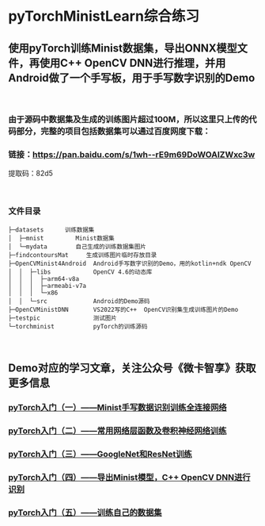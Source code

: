 # pyTorchMinistLearn综合练习
## 使用pyTorch训练Minist数据集，导出ONNX模型文件，再使用C++ OpenCV DNN进行推理，并用Android做了一个手写板，用于手写数字识别的Demo
<br>

### 由于源码中数据集及生成的训练图片超过100M，所以这里只上传的代码部分，完整的项目包括数据集可以通过百度网度下载：
### 链接：https://pan.baidu.com/s/1wh--rE9m69DoWOAIZWxc3w 
提取码：82d5 

<br>

### 文件目录
```
├─datasets      训练数据集
│  ├─mnist         Minist数据集
│  └─mydata        自己生成的训练数据集图片
├─findcontoursMat     生成训练图片临时存放目录
├─OpenCVMinist4Android  Android手写数字识别的Demo，用的kotlin+ndk OpenCV
│  │  ├─libs            OpenCV 4.6的动态库
│  │  │  ├─arm64-v8a
│  │  │  ├─armeabi-v7a
│  │  │  └─x86
│  │  └─src             Android的Demo源码
├─OpenCVMinistDNN       VS2022写的C++  OpenCV识别集生成训练图片的Demo
├─testpic               测试图片
└─torchminist           pyTorch的训练源码
```
<br>

## Demo对应的学习文章，关注公众号《微卡智享》获取更多信息

### [pyTorch入门（一）——Minist手写数据识别训练全连接网络](https://mp.weixin.qq.com/s/zo_BadXJqcTn0PsAhYii0A)  
### [pyTorch入门（二）——常用网络层函数及卷积神经网络训练](https://mp.weixin.qq.com/s/rTDuNh2Y2K0l5F4En6rV0g)  
### [pyTorch入门（三）——GoogleNet和ResNet训练](https://mp.weixin.qq.com/s/Ak7gbREwawgM4Y4-l6xQww)  
### [pyTorch入门（四）——导出Minist模型，C++ OpenCV DNN进行识别](https://mp.weixin.qq.com/s/BDV0SsyvZ6mKrKnCmX3igA)  
### [pyTorch入门（五）——训练自己的数据集](https://mp.weixin.qq.com/s/GZVfaxhWl5s5jUCYppO9UA)  
